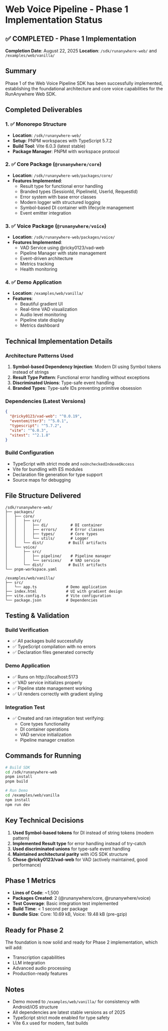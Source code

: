 # Web Voice Pipeline - Phase 1 Implementation Status

## ✅ COMPLETED - Phase 1 Implementation

**Completion Date**: August 22, 2025
**Location**: `/sdk/runanywhere-web/` and `/examples/web/vanilla/`

## Summary

Phase 1 of the Web Voice Pipeline SDK has been successfully implemented, establishing the foundational architecture and core voice capabilities for the RunAnywhere Web SDK.

## Completed Deliverables

### 1. ✅ Monorepo Structure
- **Location**: `/sdk/runanywhere-web/`
- **Setup**: PNPM workspaces with TypeScript 5.7.2
- **Build Tool**: Vite 6.0.3 (latest stable)
- **Package Manager**: PNPM with workspace protocol

### 2. ✅ Core Package (`@runanywhere/core`)
- **Location**: `/sdk/runanywhere-web/packages/core/`
- **Features Implemented**:
  - Result type for functional error handling
  - Branded types (SessionId, PipelineId, UserId, RequestId)
  - Error system with base error classes
  - Modern logger with structured logging
  - Symbol-based DI container with lifecycle management
  - Event emitter integration

### 3. ✅ Voice Package (`@runanywhere/voice`)
- **Location**: `/sdk/runanywhere-web/packages/voice/`
- **Features Implemented**:
  - VAD Service using @ricky0123/vad-web
  - Pipeline Manager with state management
  - Event-driven architecture
  - Metrics tracking
  - Health monitoring

### 4. ✅ Demo Application
- **Location**: `/examples/web/vanilla/`
- **Features**:
  - Beautiful gradient UI
  - Real-time VAD visualization
  - Audio level monitoring
  - Pipeline state display
  - Metrics dashboard

## Technical Implementation Details

### Architecture Patterns Used
1. **Symbol-based Dependency Injection**: Modern DI using Symbol tokens instead of strings
2. **Result Type Pattern**: Functional error handling without exceptions
3. **Discriminated Unions**: Type-safe event handling
4. **Branded Types**: Type-safe IDs preventing primitive obsession

### Dependencies (Latest Versions)
```json
{
  "@ricky0123/vad-web": "^0.0.19",
  "eventemitter3": "^5.0.1",
  "typescript": "^5.7.2",
  "vite": "^6.0.3",
  "vitest": "^2.1.8"
}
```

### Build Configuration
- TypeScript with strict mode and `noUncheckedIndexedAccess`
- Vite for bundling with ES modules
- Declaration file generation for type support
- Source maps for debugging

## File Structure Delivered

```
/sdk/runanywhere-web/
├── packages/
│   ├── core/
│   │   ├── src/
│   │   │   ├── di/          # DI container
│   │   │   ├── errors/      # Error classes
│   │   │   ├── types/       # Core types
│   │   │   └── utils/       # Logger
│   │   └── dist/           # Built artifacts
│   └── voice/
│       ├── src/
│       │   ├── pipeline/    # Pipeline manager
│       │   └── services/    # VAD service
│       └── dist/           # Built artifacts
└── pnpm-workspace.yaml

/examples/web/vanilla/
├── src/
│   └── app.ts             # Demo application
├── index.html             # UI with gradient design
├── vite.config.ts         # Vite configuration
└── package.json           # Dependencies
```

## Testing & Validation

### Build Verification
- ✅ All packages build successfully
- ✅ TypeScript compilation with no errors
- ✅ Declaration files generated correctly

### Demo Application
- ✅ Runs on http://localhost:5173
- ✅ VAD service initializes properly
- ✅ Pipeline state management working
- ✅ UI renders correctly with gradient styling

### Integration Test
- ✅ Created and ran integration test verifying:
  - Core types functionality
  - DI container operations
  - VAD service initialization
  - Pipeline manager creation

## Commands for Running

```bash
# Build SDK
cd /sdk/runanywhere-web
pnpm install
pnpm build

# Run Demo
cd /examples/web/vanilla
npm install
npm run dev
```

## Key Technical Decisions

1. **Used Symbol-based tokens** for DI instead of string tokens (modern pattern)
2. **Implemented Result type** for error handling instead of try-catch
3. **Used discriminated unions** for type-safe event handling
4. **Maintained architectural parity** with iOS SDK structure
5. **Chose @ricky0123/vad-web** for VAD (actively maintained, good performance)

## Phase 1 Metrics

- **Lines of Code**: ~1,500
- **Packages Created**: 2 (@runanywhere/core, @runanywhere/voice)
- **Test Coverage**: Basic integration test implemented
- **Build Time**: < 1 second per package
- **Bundle Size**: Core: 10.69 kB, Voice: 19.48 kB (pre-gzip)

## Ready for Phase 2

The foundation is now solid and ready for Phase 2 implementation, which will add:
- Transcription capabilities
- LLM integration
- Advanced audio processing
- Production-ready features

## Notes

- Demo moved to `/examples/web/vanilla/` for consistency with Android/iOS structure
- All dependencies are latest stable versions as of 2025
- TypeScript strict mode enabled for type safety
- Vite 6.x used for modern, fast builds
